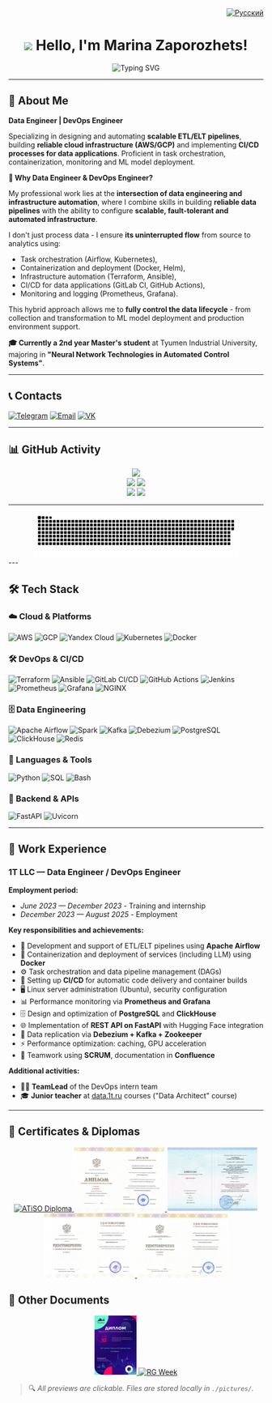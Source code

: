 [//]: # (<div align="right">)

[//]: # (  <a href="./README-ru.md">)

[//]: # (    <img src="https://img.shields.io/badge/-Русский-FFFFFF?logo=data:image/svg+xml;base64,PHN2ZyB4bWxucz0iaHR0cDovL3d3dy53My5vcmcvMjAwMC9zdmciIHdpZHRoPSIxOCIgaGVpZ2h0PSIxMiIgdmlld0JveD0iMCAwIDI0IDE2Ij48cmVjdCB3aWR0aD0iMjQiIGhlaWdodD0iMTYiIGZpbGw9IiNmZmYiLz48cmVjdCB3aWR0aD0iMjQiIGhlaWdodD0iOCIgZmlsbD0iIzAwNjFlZiIvPjxyZWN0IHdpZHRoPSIyNCIgaGVpZ2h0PSI0IiBmaWxsPSIjZmYzZDA1Ii8+PC9zdmc+&labelColor=lightgrey&logoColor=white&style=for-the-badge&logoWidth=20&scale=1.2" alt="Русский" />)

[//]: # (  </a>)

[//]: # (</div>)

<div align="right">
  <a href="./README_ru.md">
    <img src="https://img.shields.io/badge/-Русский-00A859?logo=image/svg+xml;base64,PHN2ZyB4bWxucz0iaHR0cDovL3d3dy53My5vcmcvMjAwMC9zdmciIHdpZHRoPSIxOCIgaGVpZ2h0PSIxMiIgdmlld0JveD0iMCAwIDI0IDE2Ij48cmVjdCB3aWR0aD0iMjQiIGhlaWdodD0iMTYiIGZpbGw9IiNmZmYiLz48cmVjdCB3aWR0aD0iMjQiIGhlaWdodD0iOCIgZmlsbD0iIzAwNjFlZiIvPjxyZWN0IHdpZHRoPSIyNCIgaGVpZ2h0PSI0IiBmaWxsPSIjZmYzZDA1Ii8+PC9zdmc+&logoColor=white&style=for-the-badge&logoWidth=20&scale=1.2" alt="Русский" />
  </a>
</div>

<h1 align="center">
  <img src="https://media.giphy.com/media/hvRJCLFzcasrR4ia7z/giphy.gif" width="70px"> Hello, I'm Marina Zaporozhets!
</h1>

<!-- Typing animation -->
<div align="center">
  <img src="https://readme-typing-svg.demolab.com?font=Fira+Code&weight=600&size=22&duration=4000&pause=1000&color=0CF72A&center=true&vCenter=true&width=435&lines=Data+Engineer;DevOps+Engineer;LLM+Ops+Enthusiast" alt="Typing SVG" />
</div>

---

## 👋 About Me

**Data Engineer | DevOps Engineer** 

Specializing in designing and automating **scalable ETL/ELT pipelines**, building **reliable cloud infrastructure (AWS/GCP)** and implementing **CI/CD processes for data applications**. Proficient in task orchestration, containerization, monitoring and ML model deployment.

**🔄 Why Data Engineer & DevOps Engineer?**

My professional work lies at the **intersection of data engineering and infrastructure automation**, where I combine skills in building **reliable data pipelines** with the ability to configure **scalable, fault-tolerant and automated infrastructure**.

I don't just process data - I ensure **its uninterrupted flow** from source to analytics using:
- Task orchestration (Airflow, Kubernetes),
- Containerization and deployment (Docker, Helm),
- Infrastructure automation (Terraform, Ansible),
- CI/CD for data applications (GitLab CI, GitHub Actions),
- Monitoring and logging (Prometheus, Grafana).

This hybrid approach allows me to **fully control the data lifecycle** - from collection and transformation to ML model deployment and production environment support.

**🎓 Currently a 2nd year Master's student** at Tyumen Industrial University, majoring in **"Neural Network Technologies in Automated Control Systems"**.

---

## 📞 Contacts

[![Telegram](https://img.shields.io/badge/Telegram-26A5E4?style=for-the-badge&logo=telegram&logoColor=white)](https://t.me/mazavlia)
[![Email](https://img.shields.io/badge/Email-D14836?style=for-the-badge&logo=gmail&logoColor=white)](mailto:mazavlia@mail.ru)
[![VK](https://img.shields.io/badge/VK-4A76A8?style=for-the-badge&logo=vk&logoColor=white)](https://vk.com/mazavlia)

---

## 📊 GitHub Activity

<div align="center">
  <img src="https://github-profile-summary-cards.vercel.app/api/cards/profile-details?username=mazavlia&theme=solarized_dark" />
</div>

<div align="center">
  <img src="https://github-profile-summary-cards.vercel.app/api/cards/most-commit-language?username=mazavlia&theme=solarized_dark" />
  <img src="https://github-profile-summary-cards.vercel.app/api/cards/repos-per-language?username=mazavlia&theme=solarized_dark" />
</div>

<div align="center">
  <img src="https://github-profile-summary-cards.vercel.app/api/cards/stats?username=mazavlia&theme=solarized_dark" />
  <img src="https://github-profile-summary-cards.vercel.app/api/cards/productive-time?username=mazavlia&theme=solarized_dark" />
</div>

---

<div align="center">
  <img src="./svg/github-snake.svg" alt="Snake" width="80%" />
</div>
---

## 🛠️ Tech Stack

### ☁️ Cloud & Platforms
![AWS](https://img.shields.io/badge/AWS-232F3E?logo=amazon-aws&logoColor=white)
![GCP](https://img.shields.io/badge/Google_Cloud-4285F4?logo=google-cloud&logoColor=white)
![Yandex Cloud](https://img.shields.io/badge/Yandex_Cloud-FFCC00?logo=yandex&logoColor=black)
![Kubernetes](https://img.shields.io/badge/Kubernetes-326CE5?logo=kubernetes&logoColor=white)
![Docker](https://img.shields.io/badge/Docker-2496ED?logo=docker&logoColor=white)

### 🛠️ DevOps & CI/CD
![Terraform](https://img.shields.io/badge/Terraform-7B42BC?logo=terraform&logoColor=white)
![Ansible](https://img.shields.io/badge/Ansible-EE0000?logo=ansible&logoColor=white)
![GitLab CI/CD](https://img.shields.io/badge/GitLab_CI/CD-FCA121?logo=gitlab&logoColor=white)
![GitHub Actions](https://img.shields.io/badge/GitHub_Actions-2088FF?logo=github-actions&logoColor=white)
![Jenkins](https://img.shields.io/badge/Jenkins-D24939?logo=jenkins&logoColor=white)
![Prometheus](https://img.shields.io/badge/Prometheus-E6522C?logo=prometheus&logoColor=white)
![Grafana](https://img.shields.io/badge/Grafana-F46800?logo=grafana&logoColor=white)
![NGINX](https://img.shields.io/badge/NGINX-009639?logo=nginx&logoColor=white)

### 🗄️ Data Engineering
![Apache Airflow](https://img.shields.io/badge/Apache_Airflow-017CEE?logo=apache-airflow&logoColor=white)
![Spark](https://img.shields.io/badge/Apache_Spark-E25A1C?logo=apache-spark&logoColor=white)
![Kafka](https://img.shields.io/badge/Apache_Kafka-231F20?logo=apache-kafka&logoColor=white)
![Debezium](https://img.shields.io/badge/Debezium-000000?logo=apachekafka&logoColor=white)
![PostgreSQL](https://img.shields.io/badge/PostgreSQL-316192?logo=postgresql&logoColor=white)
![ClickHouse](https://img.shields.io/badge/ClickHouse-FFCC00?logo=clickhouse&logoColor=black)
![Redis](https://img.shields.io/badge/Redis-DC382D?logo=redis&logoColor=white)

### 📝 Languages & Tools
![Python](https://img.shields.io/badge/Python-3776AB?logo=python&logoColor=white)
![SQL](https://img.shields.io/badge/SQL-4479A1?logo=postgresql&logoColor=white)
![Bash](https://img.shields.io/badge/Bash-4EAA25?logo=gnu-bash&logoColor=white)

### 🔌 Backend & APIs
![FastAPI](https://img.shields.io/badge/FastAPI-109947?logo=fastapi&logoColor=white)
![Uvicorn](https://img.shields.io/badge/Uvicorn-000000?logo=python&logoColor=white)

---

## 💼 Work Experience

### **1T LLC** — Data Engineer / DevOps Engineer
 
**Employment period:** 
- *June 2023 — December 2023* - Training and internship
- *December 2023 — August 2025* - Employment

**Key responsibilities and achievements:**
- 🚀 Development and support of ETL/ELT pipelines using **Apache Airflow**
- 🐳 Containerization and deployment of services (including LLM) using **Docker**
- ⚙️ Task orchestration and data pipeline management (DAGs)
- 🔄 Setting up **CI/CD** for automatic code delivery and container builds
- 🖥️ Linux server administration (Ubuntu), security configuration
- 📊 Performance monitoring via **Prometheus and Grafana**
- 🗄️ Design and optimization of **PostgreSQL** and **ClickHouse**
- 🌐 Implementation of **REST API on FastAPI** with Hugging Face integration
- 🔁 Data replication via **Debezium + Kafka + Zookeeper**
- ⚡ Performance optimization: caching, GPU acceleration
- 👥 Teamwork using **SCRUM**, documentation in **Confluence**

**Additional activities:**
- 👨‍💻 **TeamLead** of the DevOps intern team
- 🎓 **Junior teacher** at [data.1t.ru](https://data.1t.ru) courses ("Data Architect" course)

---

## 📜 Certificates & Diplomas

<div align="center">
  <a href="./pictures/ATiSO.jpg">
    <img src="./pictures/ATiSO.jpg" width="180" alt="ATiSO Diploma" title="ATiSO Diploma">
  </a>
  <a href="./pictures/data_engineer.jpeg">
    <img src="./pictures/data_engineer.jpeg" width="180" alt="Data Engineer Certificate" title="Data Engineer Certificate">
  </a>
  <a href="./pictures/МГТУ_Баумана.jpg">
    <img src="./pictures/МГТУ_Баумана.jpg" width="180" alt="BMSTU Certificate" title="BMSTU Certificate">
  </a>
  <a href="./pictures/Cert_DO.jpg">
    <img src="./pictures/Cert_DO.jpg" width="180" alt="DO Certificate" title="DO Certificate">
  </a>
  <a href="./pictures/tech_analyst.jpg">
    <img src="./pictures/tech_analyst.jpg" width="180" alt="Technical Analyst Certificate" title="Technical Analyst Certificate">
  </a>
</div>

## 📄 Other Documents

<div align="center">
  <a href="./pictures/Certificate.jpg">
    <img src="./pictures/Certificate.jpg" width="83" alt="Certificate" title="Certificate">
  </a>
  <a href="./pictures/РГ_Неделя_19.06.24.jpg">
    <img src="./pictures/РГ_Неделя_19.06.24.jpg" width="180" alt="RG Week" title="RG Week">
  </a>
</div>

> 🔍 *All previews are clickable. Files are stored locally in `./pictures/`.*